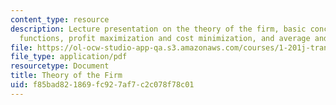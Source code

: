 ```yaml
---
content_type: resource
description: Lecture presentation on the theory of the firm, basic concepts, production
  functions, profit maximization and cost minimization, and average and marginal costs.
file: https://ol-ocw-studio-app-qa.s3.amazonaws.com/courses/1-201j-transportation-systems-analysis-demand-and-economics-fall-2008/f85bad821869fc927af7c2c078f78c01_MIT1_201JF08_lec09.pdf
file_type: application/pdf
resourcetype: Document
title: Theory of the Firm
uid: f85bad82-1869-fc92-7af7-c2c078f78c01
---
```

